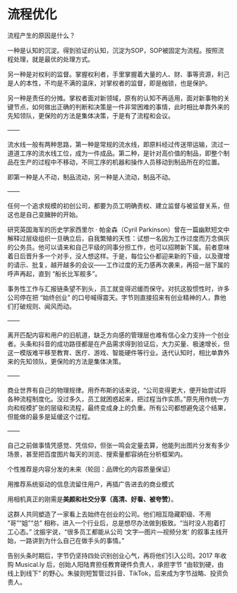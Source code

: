 # 流程优化

流程产生的原因是什么？

一种是认知的沉淀。得到验证的认知，沉淀为SOP，SOP被固定为流程。按照流程处理，就是最优的处理方式。

另一种是对权利的监督。掌握权利者，手里掌握着大量的人、财、事等资源，利己是人的本性，不均是不满的温床，对掌权者的监督，即是枷锁，也是保护。

另一种是责任的分摊。掌权者面对新领域，原有的认知不再适用，面对新事物的关键节点，如何做出正确的判断和决策是一件非常困难的事情，此时相比单靠外来的先知领队，更保险的方法是集体决策，于是有了流程和会议。



——

流水线一般有两种思路，第一种是常规的流水线，即原料经过传送带运输，流过一道道工序的流水线工位，成为一件成品。第二种，是针对高价值的制品，即整个制品在生产的过程中不移动，不同工序的机器和操作人员移动到制品所在的位置。

即第一种是人不动，制品流动，另一种是人流动，制品不动。

——

任何一个追求规模的初创公司，都要为员工明确责权、建立监督与被监督关系，但这也是自己变臃肿的开始。

研究英国海军的历史学家西里尔 · 帕金森（Cyril Parkinson）曾在一篇幽默短文中解释过层级组织一旦确立后，自我繁殖的天性：试想一名因为工作过度而万念俱灰的公务员。他可以请来和自己平级的同事分担工作，也可以招聘新下属。前者意味着日后晋升多一个对手，没人想这样。于是，每位公仆都迎来新的下级，以及骤增的请示、批复，越开越多的会议——工作过度的无力感再次袭来，再招一层下属的呼声再起，直到 “船长比军舰多”。

事务性工作与汇报链条望不到头，员工就变得迟缓而保守。对抗这股惯性时，许多公司停在把 “始终创业” 的口号喊得震天。字节则直接招来有创业精神的人，靠他们打破规则、闻风而动。

——

离开匹配内容和用户的旧航道，缺乏方向感的管理层也难有信心全力支持一个创业者。头条和抖音的成功路径都是在产品需求得到验证后，大力买量、极速增长，但这一模版难平移至教育、医疗、游戏、智能硬件等行业。迭代认知时，相比单靠外来的先知领队，更保险的方法是集体决策。

——

商业世界有自己的物理规律。用乔布斯的话来说，“公司变得更大，便开始尝试将各种流程制度化。没过多久，员工就困惑起来，把过程当作实质。”原先用作统一方向和规模扩张的层级和流程，最终变成身上的负重。所有公司都想避免这个结果，但能做的最多是延缓这个过程。

——

自己之前做事情凭感觉、凭信仰，但张一鸣会定量去算，他能列出图片分发有多少场景，甚至把百度图片每天的浏览、搜索量都容纳在分析框架内。

个性推荐是内容分发的未来（轮回：品牌化的内容质量保证）

用推荐系统驱动的信息流留住用户，再插广告进去的商业模式

用相机真正的刚需是**美颜和社交分享（高清、好看、被夸赞）**。

这群人共同塑造了一家看上去始终在创业的公司。他们相互隐藏职级、不用 “哥”“姐”“总” 相称，进入一个行业后，总是想尽办法做到极致。“当时没人抱着打工心态。” 沈振宇说，“很多员工都能从公司 ‘文字—图片—视频分发’ 的叙事主线开始，一路讲到为什么自己在做手头的事情。”

告别头条时期后，字节仍坚持四处识别创业心气，再将他们引入公司。2017 年收购 Musical.ly 后，创始人阳陆育担任教育硬件负责人，承担字节 “由软到硬，由线上到线下” 的野心。朱骏则短暂管过抖音、TikTok，后来成为字节战略、投资负责人。



